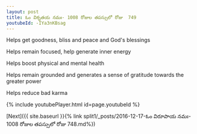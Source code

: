 ```yaml
---
layout: post
title: ఓం వికృతయ నమః- 1008 రోజుల తపస్సులో రోజు  749
youtubeId: -IYa3nKBsag
---
```

 
 
Helps get goodness, bliss and peace and God's blessings
 
Helps remain focused, help generate inner energy 
 
Helps boost physical and mental health 
 
Helps remain grounded and generates a sense of gratitude towards the greater power 
 
Helps reduce bad karma
 
 
 
 


{% include youtubePlayer.html id=page.youtubeId %}
 
[Next]({{ site.baseurl }}{% link  split1/_posts/2016-12-17-ఓం విరూపాయ నమః- 1008 రోజుల తపస్సులో రోజు  748.md%})
 
